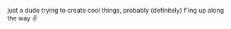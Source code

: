 just a dude trying to create cool things, probably (definitely) f'ing up along the way ✌️

<!---
metrix1337/metrix1337 is a ✨ special ✨ repository because its `README.md` (this file) appears on your GitHub profile.
You can click the Preview link to take a look at your changes.
--->
